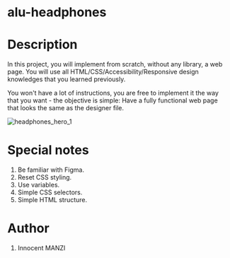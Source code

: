 # alu-headphones

# Description
In this project, you will implement from scratch, without any library, a web page. You will use all HTML/CSS/Accessibility/Responsive design knowledges that you learned previously.

You won't have a lot of instructions, you are free to implement it the way that you want - the objective is simple: Have a fully functional web page that looks the same as the designer file.

![headphones_hero_1](https://github.com/innocentmanzi/alu-headphones/assets/116680024/e9b5e93b-f3ef-4595-9855-602a9eed7851)

# Special notes
1. Be familiar with Figma.
2. Reset CSS styling.
3. Use variables.
4. Simple CSS selectors.
5. Simple HTML structure.

# Author
1. Innocent MANZI 
